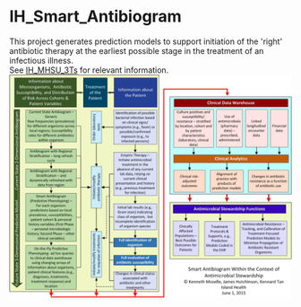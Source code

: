 # IH_Smart_Antibiogram
This project generates prediction models to support initiation of the 'right' antibiotic therapy at the earliest possible stage in the treatment of an infectious illness.  
See [IH_MHSU_3Ts](https://github.com/IALSA/IH_MHSU_3Ts) for relevant information.
![TIA](./libs/images/target_info_architecture.jpg)
